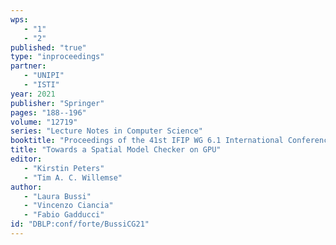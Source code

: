 ```yaml
---
wps: 
   - "1"
   - "2"
published: "true"
type: "inproceedings"
partner: 
   - "UNIPI"
   - "ISTI"
year: 2021
publisher: "Springer"
pages: "188--196"
volume: "12719"
series: "Lecture Notes in Computer Science"
booktitle: "Proceedings of the 41st IFIP WG 6.1 International Conference on Formal Techniques for Distributed Objects, Components, and Systems (FORTE'21)"
title: "Towards a Spatial Model Checker on GPU"
editor: 
   - "Kirstin Peters"
   - "Tim A. C. Willemse"
author: 
   - "Laura Bussi"
   - "Vincenzo Ciancia"
   - "Fabio Gadducci"
id: "DBLP:conf/forte/BussiCG21"
---
```

